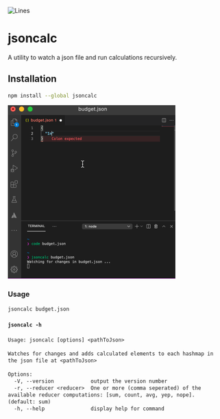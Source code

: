 ![Lines](https://img.shields.io/badge/Coverage-85.37%25-yellow.svg)

# jsoncalc

A utility to watch a json file and run calculations recursively.

## Installation

```bash
npm install --global jsoncalc
```

![](sample/jsoncalc-vscode.gif)

### Usage

```bash
jsoncalc budget.json
```

#### `jsoncalc -h`

```text
Usage: jsoncalc [options] <pathToJson>

Watches for changes and adds calculated elements to each hashmap in the json file at <pathToJson>

Options:
  -V, --version            output the version number
  -r, --reducer <reducer>  One or more (comma seperated) of the available reducer computations: [sum, count, avg, yep, nope]. (default: sum)
  -h, --help               display help for command
```
